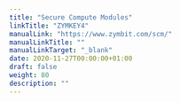 ```yaml
---
title: "Secure Compute Modules"
linkTitle: "ZYMKEY4"
manualLink: "https://www.zymbit.com/scm/"
manualLinkTitle: ""
manualLinkTarget: "_blank"
date: 2020-11-27T00:00:00+01:00
draft: false
weight: 80
description: ""
---
```

